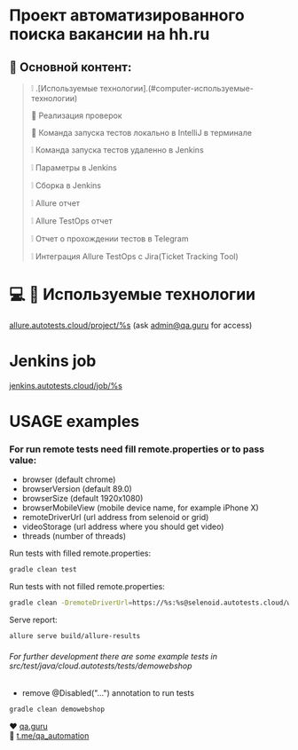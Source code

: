 # Проект автоматизированного поиска вакансии на hh.ru
## :bookmark_tabs: Основной контент: 
> :grey_exclamation: .[Используемые технологии].(#computer-используемые-технологии)
> 
> :radio_button: Реализация проверок
> 
> :radio_button: Команда запуска тестов локально в IntelliJ в терминале
> 
> :grey_exclamation: Команда запуска тестов удаленно в Jenkins 
> 
> :grey_exclamation: Параметры в Jenkins
> 
> :grey_exclamation: Сборка в Jenkins
> 
> :grey_exclamation: Allure отчет
> 
> :grey_exclamation: Allure TestOps отчет
> 
> :grey_exclamation: Отчет о прохождении тестов в Telegram
> 
> :grey_exclamation: Интеграция Allure TestOps с Jira(Ticket Tracking Tool)
 
# :computer: :mag_right: Используемые технологии

<a target="_blank" href="https://allure.autotests.cloud/project/%s">allure.autotests.cloud/project/%s</a> (ask admin@qa.guru for access)

# Jenkins job
<a target="_blank" href="https://jenkins.autotests.cloud/job/%s">jenkins.autotests.cloud/job/%s</a>


# USAGE examples

### For run remote tests need fill remote.properties or to pass value:

* browser (default chrome)
* browserVersion (default 89.0)
* browserSize (default 1920x1080)
* browserMobileView (mobile device name, for example iPhone X)
* remoteDriverUrl (url address from selenoid or grid)
* videoStorage (url address where you should get video)
* threads (number of threads)


Run tests with filled remote.properties:
```bash
gradle clean test
```

Run tests with not filled remote.properties:
```bash
gradle clean -DremoteDriverUrl=https://%s:%s@selenoid.autotests.cloud/wd/hub/ -DvideoStorage=https://selenoid.autotests.cloud/video/ -Dthreads=1 test
```

Serve report:
```bash
allure serve build/allure-results
```


###### For further development there are some example tests in src/test/java/cloud.autotests/tests/demowebshop
* remove @Disabled("...") annotation to run tests
```bash
gradle clean demowebshop
```

:heart: <a target="_blank" href="https://qa.guru">qa.guru</a><br/>
:blue_heart: <a target="_blank" href="https://t.me/qa_automation">t.me/qa_automation</a>
